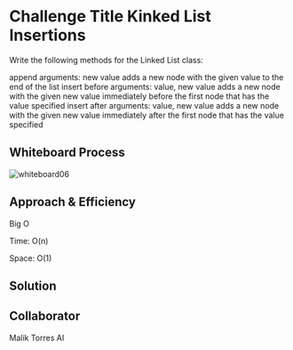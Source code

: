 # Challenge Title Kinked List Insertions

<!-- Description of the challenge -->
Write the following methods for the Linked List class:

append
arguments: new value
adds a new node with the given value to the end of the list
insert before
arguments: value, new value
adds a new node with the given new value immediately before the first node that has the value specified
insert after
arguments: value, new value
adds a new node with the given new value immediately after the first node that has the value specified

## Whiteboard Process

<!-- Embedded whiteboard image -->
![whiteboard06](//javascript/whiteboard06.png)

## Approach & Efficiency

<!-- What approach did you take? Why? What is the Big O space/time for this approach? -->
Big O

Time: O(n)

Space: O(1)
## Solution

<!-- Show how to run your code, and examples of it in action -->

## Collaborator

Malik Torres
AI
